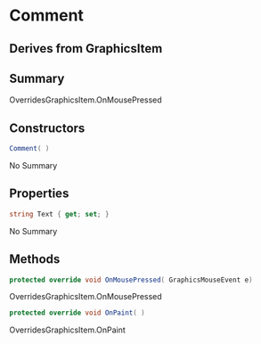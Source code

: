 # Comment

## Derives from GraphicsItem

## Summary

OverridesGraphicsItem.OnMousePressed
## Constructors

```c#
Comment( ) 
```
No Summary
## Properties

```c#
string Text { get; set; } 
```
No Summary
## Methods

```c#
protected override void OnMousePressed( GraphicsMouseEvent e) 
```
OverridesGraphicsItem.OnMousePressed
```c#
protected override void OnPaint( ) 
```
OverridesGraphicsItem.OnPaint
